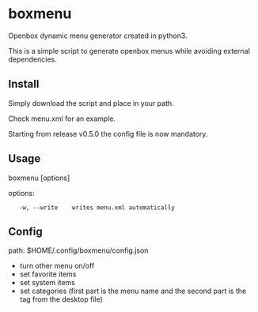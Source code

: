 # boxmenu
Openbox dynamic menu generator created in python3.

This is a simple script to generate openbox menus while avoiding external dependencies.

## Install
Simply download the script and place in your path.

Check menu.xml for an example.

Starting from release v0.5.0 the config file is now mandatory.

## Usage
boxmenu [options]

options:
   
       -w, --write    writes menu.xml automatically 
       
## Config
path: $HOME/.config/boxmenu/config.json

- turn other menu on/off
- set favorite items
- set system items
- set categories (first part is the menu name and the second part is the tag from the desktop file)
